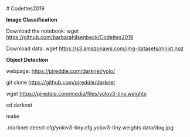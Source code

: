 \# Codettes2019

**Image Classification**

Download the notebook:
wget <https://github.com/barbarahilsenbeck/Codettes2019>

Download data:
wget <https://s3.amazonaws.com/img-datasets/mnist.npz>

**Object Detection**

webpage: 
<https://pjreddie.com/darknet/yolo/>

git clone <https://github.com/pjreddie/darknet>

wget <https://pjreddie.com/media/files/yolov3-tiny.weights>

cd darknet

make

./darknet detect cfg/yolov3-tiny.cfg yolov3-tiny.weights data/dog.jpg

